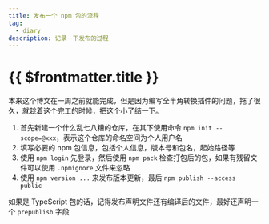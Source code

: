 ```yaml
---
title: 发布一个 npm 包的流程
tag:
  - diary
description: 记录一下发布的过程
---
```


# {{ $frontmatter.title }}

本来这个博文在一周之前就能完成，但是因为编写全半角转换插件的问题，拖了很久，就趁着这个完工的时候，把这个小了结一下。

1. 首先新建一个什么乱七八糟的仓库，在其下使用命令 `npm init --scope=@xxx`，表示这个仓库的命名空间为个人用户名
1. 填写必要的 npm 包信息，包括个人信息，版本号和包名，起始路径等
1. 使用 `npm login` 先登录，然后使用 `npm pack` 检查打包后的包，如果有残留文件可以使用 `.npmignore` 文件来忽略
1. 使用 `npm version ...` 来发布版本更新，最后 `npm publish --access public`

如果是 TypeScript 包的话，记得发布声明文件还有编译后的文件，最好还声明一个 `prepublish` 字段
